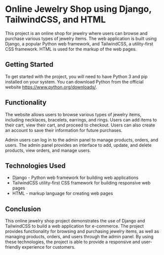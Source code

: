 # Online Jewelry Shop using Django, TailwindCSS, and HTML
This project is an online shop for jewelry where users can browse and purchase various types of jewelry items. The web application is built using Django, a popular Python web framework, and TailwindCSS, a utility-first CSS framework. HTML is used for the markup of the web pages.
## Getting Started
To get started with the project, you will need to have Python 3 and pip installed on your system. You can download Python from the official website https://www.python.org/downloads/.
## Functionality
The website allows users to browse various types of jewelry items, including necklaces, bracelets, earrings, and rings. Users can add items to their cart, view their cart, and proceed to checkout. Users can also create an account to save their information for future purchases.

Admin users can log in to the admin panel to manage products, orders, and users. The admin panel provides an interface to add, update, and delete products, view orders, and manage users.
## Technologies Used
- Django - Python web framework for building web applications
- TailwindCSS utility-first CSS framework for building responsive web pages
- HTML - markup language for creating web pages
## Conclusion
This online jewelry shop project demonstrates the use of Django and TailwindCSS to build a web application for e-commerce. The project provides functionality for browsing and purchasing jewelry items, as well as managing products, orders, and users through the admin panel. By using these technologies, the project is able to provide a responsive and user-friendly experience for customers.
